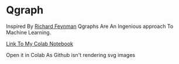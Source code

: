 # Qgraph
Inspired By [Richard Feynman](https://en.wikipedia.org/wiki/Richard_Feynman) Qgraphs Are An Ingenious approach To Machine Learning.

[Link To My Colab Notebook](https://colab.research.google.com/drive/1F1hQjbM4gV7kSOIXg-lPkTxHvwdn0XSH#scrollTo=MqYF41qfzGQ3)

Open it in Colab As Github isn't rendering svg images

